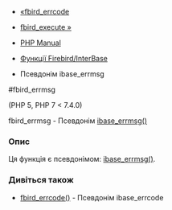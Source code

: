 - [«fbird_errcode](function.fbird-errcode.md)
- [fbird_execute »](function.fbird-execute.md)

- [PHP Manual](index.md)
- [Функції Firebird/InterBase](ref.ibase.md)
- Псевдонім ibase_errmsg

#fbird_errmsg

(PHP 5, PHP 7 \< 7.4.0)

fbird_errmsg - Псевдонім [ibase_errmsg()](function.ibase-errmsg.md)

### Опис

Ця функція є псевдонімом:
[ibase_errmsg()](function.ibase-errmsg.md).

### Дивіться також

- [fbird_errcode()](function.fbird-errcode.md) - Псевдонім
ibase_errcode
